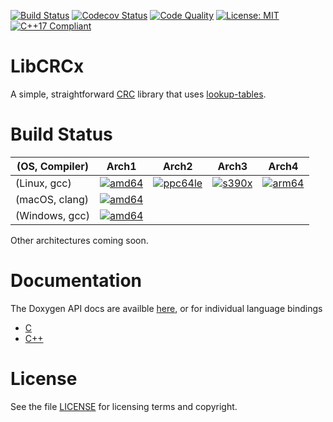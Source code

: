 [![Build Status](https://travis-ci.com/cfriedt/crcx.svg?branch=master)](https://travis-ci.com/cfriedt/crcx)
[![Codecov Status](https://codecov.io/gh/cfriedt/crcx/branch/master/graph/badge.svg)](https://codecov.io/gh/cfriedt/crcx)
[![Code Quality](https://api.codacy.com/project/badge/Grade/2591b5d32ac84f1897b4a7e8d45d1544)](https://www.codacy.com/app/cfriedt/crcx?utm_source=github.com&amp;utm_medium=referral&amp;utm_content=cfriedt/crcx&amp;utm_campaign=Badge_Grade)
[![License: MIT](https://img.shields.io/badge/License-MIT-yellow.svg)](https://opensource.org/licenses/MIT)
[![C++17 Compliant](https://img.shields.io/badge/c%2B%2B17-compliant-blue)](https://en.wikipedia.org/wiki/C%2B%2B17)

# LibCRCx

A simple, straightforward [CRC](https://en.wikipedia.org/wiki/Cyclic_redundancy_check) library that uses [lookup-tables](https://en.wikipedia.org/wiki/Lookup_table).

# Build Status

| (OS, Compiler) | Arch1            | Arch2              | Arch3            | Arch4            |
|----------------|------------------|--------------------|------------------|------------------|
| (Linux, gcc)   | [![amd64][2]][1] | [![ppc64le][3]][1] | [![s390x][4]][1] | [![arm64][5]][1] |
| (macOS, clang) | [![amd64][6]][1] |                    |                  |                  |
| (Windows, gcc) | [![amd64][7]][1] |                    |                  |                  |

[1]: https://travis-ci.com/cfriedt/crcx
[2]: https://travis-matrix-badges.herokuapp.com/repos/cfriedt/crcx/branches/master/1
[3]: https://travis-matrix-badges.herokuapp.com/repos/cfriedt/crcx/branches/master/2
[4]: https://travis-matrix-badges.herokuapp.com/repos/cfriedt/crcx/branches/master/3
[5]: https://travis-matrix-badges.herokuapp.com/repos/cfriedt/crcx/branches/master/4
[6]: https://travis-matrix-badges.herokuapp.com/repos/cfriedt/crcx/branches/master/5
[7]: https://travis-matrix-badges.herokuapp.com/repos/cfriedt/crcx/branches/master/6

Other architectures coming soon.

# Documentation

The Doxygen API docs are availble [here](https://cfriedt.github.io/crcx/), or for individual language bindings

* [C](https://cfriedt.github.io/crcx/crcx_8h.html)
* [C++](https://cfriedt.github.io/crcx/crc3x_8h.html)

# License

See the file [LICENSE](https://github.com/cfriedt/crcx/blob/master/LICENSE) for licensing terms and copyright.
